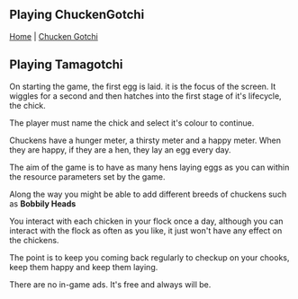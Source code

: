 ## Playing ChuckenGotchi

[Home](../) | [Chucken Gotchi](./)

## Playing Tamagotchi

On starting the game, the first egg is laid. it is the focus of the screen. It wiggles for a second and then hatches into the first stage of it's lifecycle, the chick.

The player must name the chick and select it's colour to continue.

Chuckens have a hunger meter, a thirsty meter and a happy meter. When they are happy, if they are a hen, they lay an egg every day.

The aim of the game is to have as many hens laying eggs as you can within the resource parameters set by the game.

Along the way you might be able to add different breeds of chuckens such as **Bobbily Heads**

You interact with each chicken in your flock once a day, although you can interact with the flock as often as you like, it just won't have any effect on the chickens.

The point is to keep you coming back regularly to checkup on your chooks, keep them happy and keep them laying.

There are no in-game ads. It's free and always will be.
